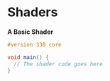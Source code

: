 # Shaders

**A Basic Shader**

```GLSL
#version 330 core

void main() {
  // The shader code goes here
}
```
